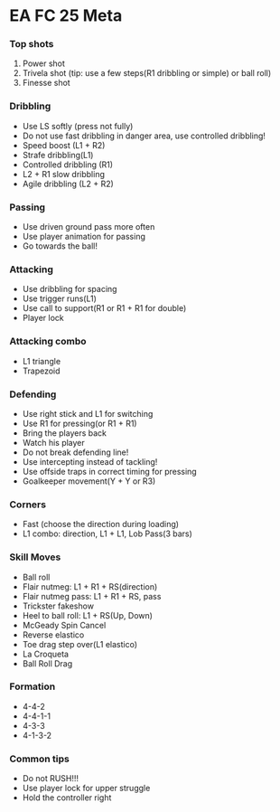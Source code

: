# EA FC 25 Meta


### Top shots

1. Power shot
2. Trivela shot (tip: use a few steps(R1 dribbling or simple) or ball roll) 
4. Finesse shot

### Dribbling

- Use LS softly (press not fully)
- Do not use fast dribbling in danger area, use controlled dribbling!
- Speed boost (L1 + R2)
- Strafe dribbling(L1)
- Controlled dribbling (R1)
- L2 + R1 slow dribbling
- Agile dribbling (L2 + R2)

### Passing

- Use driven ground pass more often
- Use player animation for passing
- Go towards the ball!

### Attacking

- Use dribbling for spacing
- Use trigger runs(L1)
- Use call to support(R1 or R1 + R1 for double)
- Player lock

### Attacking combo

- L1 triangle
- Trapezoid

### Defending

- Use right stick and L1 for switching
- Use R1 for pressing(or R1 + R1)
- Bring the players back
- Watch his player
- Do not break defending line!
- Use intercepting instead of tackling!
- Use offside traps in correct timing for pressing
- Goalkeeper movement(Y + Y or R3)

### Corners

- Fast (choose the direction during loading)
- L1 combo: direction, L1 + L1, Lob Pass(3 bars)

### Skill Moves

- Ball roll
- Flair nutmeg: L1 + R1 + RS(direction)
- Flair nutmeg pass: L1 + R1 + RS, pass
- Trickster fakeshow
- Heel to ball roll: L1 + RS(Up, Down)
- McGeady Spin Cancel
- Reverse elastico
- Toe drag step over(L1 elastico)
- La Croqueta
- Ball Roll Drag

### Formation

- 4-4-2
- 4-4-1-1
- 4-3-3
- 4-1-3-2

### Common tips

- Do not RUSH!!!
- Use player lock for upper struggle
- Hold the controller right
